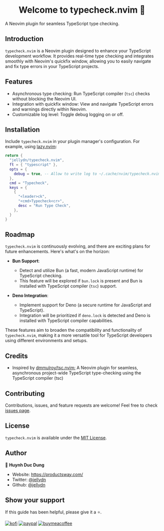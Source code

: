 <h1 align="center">Welcome to typecheck.nvim 👋</h1>
<p>
  A Neovim plugin for seamless TypeScript type checking.
</p>

## Introduction

`typecheck.nvim` is a Neovim plugin designed to enhance your TypeScript development workflow. It provides real-time type checking and integrates smoothly with Neovim's quickfix window, allowing you to easily navigate and fix type errors in your TypeScript projects.

## Features

- Asynchronous type checking: Run TypeScript compiler (`tsc`) checks without blocking the Neovim UI.
- Integration with quickfix window: View and navigate TypeScript errors and warnings directly within Neovim.
- Customizable log level: Toggle debug logging on or off.

## Installation

Include `typecheck.nvim` in your plugin manager's configuration. For example, using [lazy.nvim](https://github.com/folke/lazy.nvim):

```lua
return {
  "jellydn/typecheck.nvim",
  ft = { "typescript" },
  opts = {
    debug = true, -- Allow to write log to ~/.cache/nvim/typecheck.nvim.log
  },
  cmd = "Typecheck",
  keys = {
    {
      "<leader>ck",
      "<cmd>Typecheck<cr>",
      desc = "Run Type Check",
    },
  }
}
```

## Roadmap

`typecheck.nvim` is continuously evolving, and there are exciting plans for future enhancements. Here's what's on the horizon:

- **Bun Support**:

  - Detect and utilize Bun (a fast, modern JavaScript runtime) for TypeScript checking.
  - This feature will be explored if `bun.lock` is present and Bun is installed with TypeScript compiler (`tsc`) support.

- **Deno Integration**:
  - Implement support for Deno (a secure runtime for JavaScript and TypeScript).
  - Integration will be prioritized if `deno.lock` is detected and Deno is installed with TypeScript compiler capabilities.

These features aim to broaden the compatibility and functionality of `typecheck.nvim`, making it a more versatile tool for TypeScript developers using different environments and setups.

## Credits

- Inspired by [dmmulroy/tsc.nvim:](https://github.com/dmmulroy/tsc.nvim) A Neovim plugin for seamless, asynchronous project-wide TypeScript type-checking using the TypeScript compiler (tsc)

## Contributing

Contributions, issues, and feature requests are welcome! Feel free to check [issues page](https://github.com/jellydn/typecheck.nvim/issues).

## License

`typecheck.nvim` is available under the [MIT License](./LICENSE).

## Author

👤 **Huynh Duc Dung**

- Website: https://productsway.com/
- Twitter: [@jellydn](https://twitter.com/jellydn)
- Github: [@jellydn](https://github.com/jellydn)

## Show your support

If this guide has been helpful, please give it a ⭐️.

[![kofi](https://img.shields.io/badge/Ko--fi-F16061?style=for-the-badge&logo=ko-fi&logoColor=white)](https://ko-fi.com/dunghd)
[![paypal](https://img.shields.io/badge/PayPal-00457C?style=for-the-badge&logo=paypal&logoColor=white)](https://paypal.me/dunghd)
[![buymeacoffee](https://img.shields.io/badge/Buy_Me_A_Coffee-FFDD00?style=for-the-badge&logo=buy-me-a-coffee&logoColor=black)](https://www.buymeacoffee.com/dunghd)
